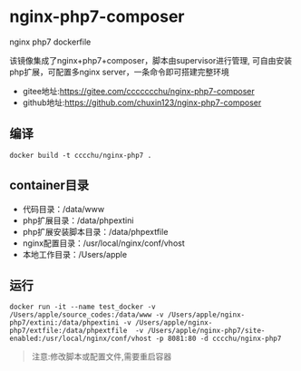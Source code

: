 # nginx-php7-composer
nginx php7 dockerfile

该镜像集成了nginx+php7+composer，脚本由supervisor进行管理, 可自由安装php扩展，可配置多nginx server，一条命令即可搭建完整环境

* gitee地址:https://gitee.com/ccccccchu/nginx-php7-composer
* github地址:https://github.com/chuxin123/nginx-php7-composer

## 编译
``` 
docker build -t cccchu/nginx-php7 .
``` 

## container目录
* 代码目录：/data/www 
* php扩展目录：/data/phpextini
* php扩展安装脚本目录：/data/phpextfile
* nginx配置目录：/usr/local/nginx/conf/vhost
* 本地工作目录：/Users/apple

## 运行
``` 
docker run -it --name test_docker -v /Users/apple/source_codes:/data/www -v /Users/apple/nginx-php7/extini:/data/phpextini -v /Users/apple/nginx-php7/extfile:/data/phpextfile  -v /Users/apple/nginx-php7/site-enabled:/usr/local/nginx/conf/vhost -p 8081:80 -d cccchu/nginx-php7
``` 
> 注意:修改脚本或配置文件,需要重启容器